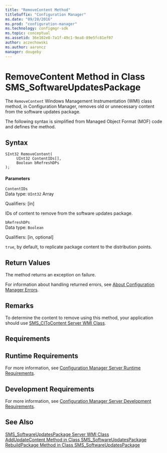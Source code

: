 ```yaml
---
title: "RemoveContent Method"
titleSuffix: "Configuration Manager"
ms.date: "09/20/2016"
ms.prod: "configuration-manager"
ms.technology: configmgr-sdk
ms.topic: conceptual
ms.assetid: 36e102e8-7a1f-49c1-9ea8-89e5fc81ef97
author: aczechowski
ms.author: aaroncz
manager: dougeby
---
```

# RemoveContent Method in Class SMS_SoftwareUpdatesPackage
The `RemoveContent` Windows Management Instrumentation (WMI) class method, in Configuration Manager, removes old or unnecessary content from the software updates package.  

 The following syntax is simplified from Managed Object Format (MOF) code and defines the method.  

## Syntax  

```  
SInt32 RemoveContent(  
     UInt32 ContentIDs[],  
     Boolean bRefreshDPs  
);  
```  

#### Parameters  
 `ContentIDs`  
 Data type: `UInt32` Array  

 Qualifiers: [in]  

 IDs of content to remove from the software updates package.  

 `bRefreshDPs`  
 Data type: `Boolean`  

 Qualifiers: [in, optional]  

 `true`, by default, to replicate package content to the distribution points.  

## Return Values  
 The method returns an exception on failure.  

 For information about handling returned errors, see [About Configuration Manager Errors](../../../develop/core/understand/about-configuration-manager-errors.md).  

## Remarks  
 To determine the content to remove using this method, your application should use [SMS_CIToContent Server WMI Class](../../../develop/reference/sum/sms_citocontent-server-wmi-class.md).  

## Requirements  

## Runtime Requirements  
 For more information, see [Configuration Manager Server Runtime Requirements](../../../develop/core/reqs/server-runtime-requirements.md).  

## Development Requirements  
 For more information, see [Configuration Manager Server Development Requirements](../../../develop/core/reqs/server-development-requirements.md).  

## See Also  
 [SMS_SoftwareUpdatesPackage Server WMI Class](../../../develop/reference/sum/sms_softwareupdatespackage-server-wmi-class.md)   
 [AddUpdateContent Method in Class SMS_SoftwareUpdatesPackage](../../../develop/reference/sum/addupdatecontent-method-in-class-sms_softwareupdatespackage.md)   
 [RebuildPackage Method in Class SMS_SoftwareUpdatesPackage](../../../develop/reference/sum/rebuildpackage-method-in-class-sms_softwareupdatespackage.md)

